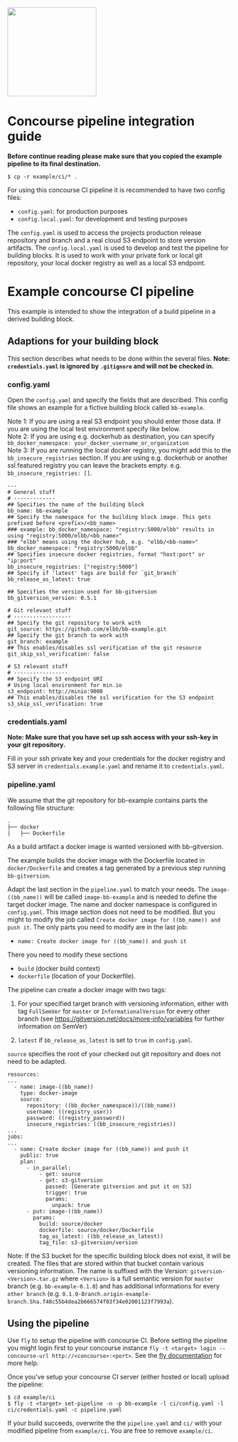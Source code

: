 <img src="https://raw.githubusercontent.com/elbb/bb-buildingblock/master/.assets/logo.png" height="200">

# Concourse pipeline integration guide

**Before continue reading please make sure that you copied the example pipeline to its final destination.**

    $ cp -r example/ci/* .

For using this concourse CI pipeline it is recommended to have two config files:

-   `config.yaml`: for production purposes
-   `config.local.yaml`: for development and testing purposes

The `config.yaml` is used to access the projects production release repository and branch and a real cloud S3 endpoint to store version artifacts.
The `config.local.yaml` is used to develop and test the pipeline for building blocks. It is used to work with your private fork or local git repository, your local docker registry as well as a local S3 endpoint.

# Example concourse CI pipeline

This example is intended to show the integration of a build pipeline in a derived building block.

## Adaptions for your building block

This section describes what needs to be done within the several files.
**Note: `credentials.yaml` is ignored by `.gitignore` and will not be checked in.**

### config.yaml

Open the `config.yaml` and specify the fields that are described.
This config file shows an example for a fictive building block called `bb-example`.

Note 1: If you are using a real S3 endpoint you should enter those data. If you are using the local test environment specify like below.\
Note 2: If you are using e.g. dockerhub as destination, you can specify `bb_docker_namespace: your_docker_username_or_organization`\
Note 3: If you are running the local docker registry, you might add this to the `bb_insecure_registries` section. If you are using e.g. dockerhub or another ssl featured registry you can leave the brackets empty. e.g. `bb_insecure_registries: []`.

    ---
    # General stuff
    # -------------
    ## Specifies the name of the building block
    bb_name: bb-example
    ## Specify the namespace for the building block image. This gets prefixed before <prefix>/<bb_name>
    ### example: bb_docker_namespace: "registry:5000/elbb" results in using "registry:5000/elbb/<bb_name>"
    ### "elbb" means using the docker hub, e.g. "elbb/<bb-name>"
    bb_docker_namespace: "registry:5000/elbb"
    ## Specifies insecure docker registries, format "host:port" or "ip:port"
    bb_insecure_registries: ["registry:5000"]
    ## Specify if 'latest' tags are build for `git_branch`
    bb_release_as_latest: true

    ## Specifies the version used for bb-gitversion
    bb_gitversion_version: 0.5.1

    # Git relevant stuff
    # ------------------
    ## Specify the git repository to work with
    git_source: https://github.com/elbb/bb-example.git
    ## Specify the git branch to work with
    git_branch: example
    ## This enables/disables ssl verification of the git resource
    git_skip_ssl_verification: false

    # S3 relevant stuff
    # -----------------
    ## Specify the S3 endpoint URI
    # Using local environment for min.io
    s3_endpoint: http://minio:9000
    ## This enables/disables the ssl verification for the S3 endpoint
    s3_skip_ssl_verification: true

### credentials.yaml

**Note: Make sure that you have set up ssh access with your ssh-key in your git repository.**

Fill in your ssh private key and your credentials for the docker registry and S3 server in `credentials.example.yaml` and rename it to `credentials.yaml`.

### pipeline.yaml

We assume that the git repository for bb-example contains parts the following file structure:

    .
    ├── docker
    |   ├── Dockerfile

As a build artifact a docker image is wanted versioned with bb-gitversion.

The example builds the docker image with the Dockerfile located in `docker/Dockerfile` and creates a tag generated by a previous step running `bb-gitversion`.

Adapt the last section in the `pipeline.yaml` to match your needs. The `image-((bb_name))` will be called `image-bb-example` and is needed to define the target docker image. The name and docker namespace is configured in `config.yaml`. This image section does not need to be modified. But you might to modify the job called `Create docker image for ((bb_name)) and push it`.
The only parts you need to modify are in the last job:

-   `name: Create docker image for ((bb_name)) and push it`

There you need to modify these sections

-   `build` (docker build context)
-   `dockerfile` (location of your Dockerfile).

The pipeline can create a docker image with two tags:

1.  For your specified target branch with versioning information, either with tag `FullSemVer` for `master` or `InformationalVersion` for every other branch (see <https://gitversion.net/docs/more-info/variables> for further information on SemVer)

2.  `latest` if `bb_release_as_latest` is set to `true` in `config.yaml`.

`source` specifies the root of your checked out git repository and does not need to be adapted.

    resources:
    ...
      - name: image-((bb_name))
        type: docker-image
        source:
          repository: ((bb_docker_namespace))/((bb_name))
          username: ((registry_user))
          password: ((registry_password))
          insecure_registries: ((bb_insecure_registries))
    ...
    jobs:
    ...
      - name: Create docker image for ((bb_name)) and push it
        public: true
        plan:
          - in_parallel:
              - get: source
              - get: s3-gitversion
                passed: [Generate gitversion and put it on S3]
                trigger: true
                params:
                  unpack: true
          - put: image-((bb_name))
            params:
              build: source/docker
              dockerfile: source/docker/Dockerfile
              tag_as_latest: ((bb_release_as_latest))
              tag_file: s3-gitversion/version

Note: If the S3 bucket for the specific building block does not exist, it will be created. The files that are stored within that bucket contain various versioning information. The name is suffixed with the Version: `gitversion-<Version>.tar.gz` where `<Version>` is a full semantic version for `master` branch (e.g. `bb-example-0.1.0`) and has additional informations for every `other branch` (e.g. `0.1.0-Branch.origin-example-branch.Sha.f48c55b4dea2b666574f03f34e02001123f7993a`).

## Using the pipeline

Use `fly` to setup the pipeline with concourse CI.
Before setting the pipeline you might login first to your concourse instance `fly -t <target> login --concourse-url http://<concourse>:<port>`. See the [fly documentation](https://concourse-ci.org/fly.html) for more help.

Once you've setup your concourse CI server (either hosted or local) upload the pipeline:

    $ cd example/ci
    $ fly -t <target> set-pipeline -n -p bb-example -l ci/config.yaml -l ci/credentials.yaml -c pipeline.yaml

If your build succeeds, overwrite the the `pipeline.yaml` and `ci/` with your modified pipeline from `example/ci`. You are free to remove `example/ci`.

